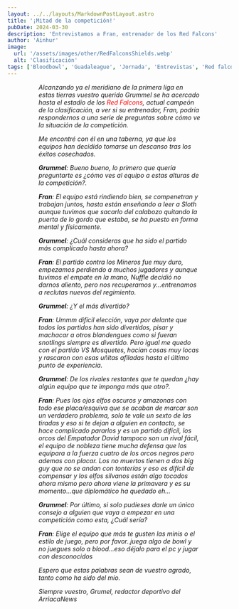 ```yaml
---
layout: ../../layouts/MarkdownPostLayout.astro
title: '¡Mitad de la competición!'
pubDate: 2024-03-30
description: 'Entrevistamos a Fran, entrenador de los Red Falcons'
author: 'Ainhur'
image:
  url: '/assets/images/other/RedFalconsShields.webp'
  alt: 'Clasificación'
tags: ['Bloodbowl', 'Guadaleague', 'Jornada', 'Entrevistas', 'Red falcons']
---
```


_Alcanzando ya el meridiano de la primera liga en estas tierras vuestro querido Grummel se ha acercado hasta el estadio de los [Red Falcons](https://guadabowl.com/posts/red-falcons/), actual campeón de la clasificación, a ver si su entrenador, Fran, podría respondernos a una serie de preguntas sobre cómo ve la situación de la competición._

_Me encontré con él en una taberna, ya que los equipos han decidido tomarse un descanso tras los éxitos cosechados._

_**Grummel**: Bueno bueno, lo primero que quería preguntarte es ¿cómo ves al equipo a estas alturas de la competición?._

_**Fran**: El equipo está rindiendo bien, se compenetran y trabajan juntos, hasta están enseñando a leer a Sloth aunque tuvimos que sacarlo del calabozo quitando la puerta de lo gordo que estaba, se ha puesto en forma mental y físicamente._

_**Grummel**: ¿Cuál consideras que ha sido el partido más complicado hasta ahora?_

_**Fran**: El partido contra los Mineros fue muy duro, empezamos perdiendo a muchos jugadores y aunque tuvimos el empate en la mano, Nuffle decidió no darnos aliento, pero nos recuperamos y...entrenamos a reclutas nuevos del regimiento._

_**Grummel**: ¿Y el más divertido?_

_**Fran**: Ummm difícil elección, vaya por delante que todos los partidos han sido divertidos, pisar y machacar a otros blandengues como si fueran snotlings siempre es divertido. Pero igual me quedo con el partido VS Mosquetes, hacían cosas muy locas y rascaron con esas uñitas afiladas hasta el último punto de experiencia._

_**Grummel**: De los rivales restantes que te quedan ¿hay algún equipo que te imponga más que otro?._

_**Fran**: Pues los ojos elfos oscuros y amazonas con todo ese placa/esquiva que se acaban de marcar son un verdadero problema, solo te vale un sexto de las tiradas y eso si te dejan a alguien en contacto, se hace complicado pararlos y es un partido difícil, los orcos del Empatador David tampoco son un rival fácil, el equipo de nobleza tiene mucha defensa que los equipara a la fuerza cuatro de los orcos negros pero ademas con placar. Los no muertos tienen a dos big guy que no se andan con tonterías y eso es difícil de compensar y los elfos silvanos están algo tocados ahora mismo pero ahora viene la primavera y es su momento...que diplomático ha quedado eh..._

_**Grummel**: Por último, si solo pudieses darle un único consejo a alguien que vaya a empezar en una competición como esta, ¿Cuál sería?_

_**Fran**: Elige el equipo que más te gusten las minis o el estilo de juego, pero por favor..juega algo de bowl y no juegues solo a blood...eso déjalo para el pc y jugar con desconocidos_

_Espero que estas palabras sean de vuestro agrado, tanto como ha sido del mío._

_Siempre vuestro, Grumel, redactor deportivo del ArriacaNews_

<style>
    a {
      color: red;
      text-decoration: none;
    }
    img{
      width:100%
    }
    @media screen and (min-width: 636px) {
      img{
        width:50%;
        margin-left:25%;
      }
      p,h2,ul,li {
        padding:0em 5em 0em 5em;
      }
      h1 {
        text-align: center;
      }
    }
</style>
